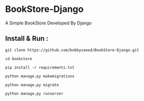 # BookStore-Django
A Simple BookStore Developed By Django

## Install & Run :
```
git clone https://github.com/bobbysaeed/BookStore-Django.git

cd bookstore

pip install -r requirements.txt

python manage.py makemigrations

python manage.py migrate

python manage.py runserver

```